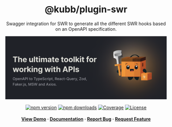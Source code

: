 <div align="center">

<!-- <img src="assets/logo.png" alt="logo" width="200" height="auto" /> -->
<h1>@kubb/plugin-swr</h1>

<p>
   Swagger integration for SWR to generate all the different SWR hooks based on an OpenAPI specification.
  </p>
  <img src="https://raw.githubusercontent.com/kubb-labs/kubb/main/assets/banner.png" alt="logo"  height="auto" />

[![npm version][npm-version-src]][npm-version-href]
[![npm downloads][npm-downloads-src]][npm-downloads-href]
[![Coverage][coverage-src]][coverage-href]
[![License][license-src]][license-href]

<!-- ALL-CONTRIBUTORS-BADGE:START - Do not remove or modify this section -->
<!-- ALL-CONTRIBUTORS-BADGE:END -->
</p>

<h4>
    <a href="https://codesandbox.io/s/github/kubb-labs/kubb/tree/alpha/examples/typescript" target="_blank">View Demo</a>
    <span> · </span>
      <a href="https://kubb.dev/" target="_blank">Documentation</a>
    <span> · </span>
      <a href="https://github.com/kubb-labs/kubb/issues/" target="_blank">Report Bug</a>
    <span> · </span>
      <a href="https://github.com/kubb-labs/kubb/issues/" target="_blank">Request Feature</a>
  </h4>
</div>

<!-- Badges -->

[npm-version-src]: https://img.shields.io/npm/v/@kubb/plugin-swr?flat&colorA=18181B&colorB=f58517
[npm-version-href]: https://npmjs.com/package/@kubb/plugin-swr
[npm-downloads-src]: https://img.shields.io/npm/dm/@kubb/plugin-swr?flat&colorA=18181B&colorB=f58517
[npm-downloads-href]: https://npmjs.com/package/@kubb/plugin-swr
[license-src]: https://img.shields.io/github/license/kubb-labs/kubb.svg?flat&colorA=18181B&colorB=f58517
[license-href]: https://github.com/kubb-labs/kubb/blob/main/LICENSE
[build-src]: https://img.shields.io/github/actions/workflow/status/kubb-labs/kubb/ci.yaml?style=flat&colorA=18181B&colorB=f58517
[build-href]: https://www.npmjs.com/package/@kubb/plugin-swr
[minified-src]: https://img.shields.io/bundlephobia/min/@kubb/plugin-swr?style=flat&colorA=18181B&colorB=f58517
[minified-href]: https://www.npmjs.com/package/@kubb/plugin-swr
[coverage-src]: https://img.shields.io/codecov/c/github/kubb-labs/kubb?style=flat&colorA=18181B&colorB=f58517
[coverage-href]: https://www.npmjs.com/package/@kubb/plugin-swr
